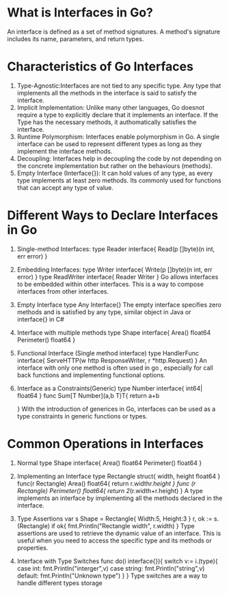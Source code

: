 # What is Interfaces in Go?
An interface is defined as a set of method signatures. A method's signature includes its name, parameters, and return types.

# Characteristics of Go Interfaces
1. Type-Agnostic:Interfaces are not tied to any specific type. Any type that implements all the methods in the interface is said to satisfy the interface.
2. Implicit Implementation: Unlike many other languages, Go doesnot require a type to explicitly declare that it implements an interface. If the Type has the necessary methods, it authomatically satisfies the interface.
3. Runtime Polymorphism: Interfaces enable polymorphism in Go. A single interface can be used to represent different types as long as they implement the interface methods.
4. Decoupling: Interfaces help in decoupling the code by not depending on the concrete implementation but rather on the behaviours (methods).
5. Empty Interface (Interface{}): It can hold values of any type, as every type implements at least zero methods. Its commonly used for functions that can accept any type of value.


# Different Ways to Declare Interfaces in Go
1. Single-method Interfaces:
   type Reader interface{
    Read(p []byte)(n int, err error)
   }

2. Embedding Interfaces:
   type Writer interface{
    Write(p []byte)(n int, err error)
   }
   type ReadWriter interface{
    Reader
    Writer
   }
   Go allows interfaces to be embedded within other interfaces. This is a way to compose interfaces from other interfaces.

3. Empty Interface
   type Any Interface{}
   The empty interface specifies zero methods and is satisfied by any type, similar object in Java or interface{} in C#

4. Interface with multiple methods
   type Shape interface{
    Area() float64
    Perimeter() float64
   }

5. Functional Interface (Single method interface)
   type HandlerFunc interface{
    ServeHTTP(w http ResponseWriter, r *http.Request)
   }
   An interface with only one method is often used in go , especially for call back
   functions and implementing functional options.

6. Interface as a Constraints(Generic)
   type Number interface{
    int64| float64
   }
    func Sum[T Number](a,b T)T{
        return a+b
    
   }
   With the introduction of generices in Go, interfaces can be used as a type constraints in generic functions or types.

# Common Operations in Interfaces
1. Normal
   type Shape interface{
    Area() float64
    Perimeter() float64
   }

2. Implementing an Interface
   type Rectangle struct{
    width, height float64
   }
   func(r Rectangle) Area() float64{
    return r.width*r.height
   }
   func (r Rectangle) Perimeter() float64{
    return 2*(r.width+r.height)
   }
   A type implements an interface by implementing all the methods declared in the interface.

3. Type Assertions
    var s Shape = Rectangle{
        Width:5,
        Height:3
    }
    r, ok := s.(Rectangle)
    if ok{
        fmt.Println("Rectangle width", r.width)
    }
    Type assertions are used to retrieve the dynamic value of an interface. This is useful when you need to access the specific type and its methods or properties.

4. Interface with Type Switches
   func do(i interface{}){
    switch v:= i.(type){
        case int:
        fmt.Println("interger",v)
        case string:
        fmt.Println("string",v)
        default:
        fmt.Println("Unknown type")
    }
   }
   Type switches are a way to handle different types storage